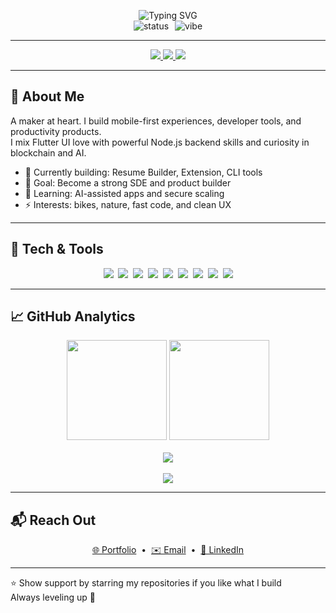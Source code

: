 <!-- ===================== -->
<!--  Urjit Upadhyay README -->
<!-- ===================== -->

<p align="center">
  <img src="https://readme-typing-svg.demolab.com?font=Inter&size=36&duration=3000&pause=700&color=00A9FF&center=true&vCenter=true&width=820&lines=Hi+there%2C+I%27m+Urjit+Upadhyay;Flutter+%26+Blockchain+Developer;Building+Impactful+Products" alt="Typing SVG"/>

  <br/>
  <img src="https://img.shields.io/badge/Status-Building%20Daily-0ea5e9?style=for-the-badge" alt="status" />
  <img src="https://badgen.net/badge/icon/✨?icon=star&label=Vibe" alt="vibe" style="margin-left:6px"/>
</p>

---

<p align="center">
  <a href="https://urjitupadhyayportfolioo-five.vercel.app/" title="Portfolio">
    <img src="https://img.shields.io/badge/Portfolio-View%20Site-1e293b?style=for-the-badge&logo=vercel" />
  </a>
  <a href="https://www.linkedin.com/in/urjit-upadhyay" title="LinkedIn">
    <img src="https://img.shields.io/badge/LinkedIn-Connect-0077B5?style=for-the-badge&logo=linkedin" />
  </a>
  <a href="https://github.com/Urjit-Upadhyay" title="GitHub">
    <img src="https://img.shields.io/badge/GitHub-Profile-181717?style=for-the-badge&logo=github" />
  </a>
</p>

---

## 💫 About Me

A maker at heart. I build mobile-first experiences, developer tools, and productivity products.  
I mix Flutter UI love with powerful Node.js backend skills and curiosity in blockchain and AI.

- 🔭 Currently building: Resume Builder, Extension, CLI tools  
- 🎯 Goal: Become a strong SDE and product builder  
- 🌱 Learning: AI-assisted apps and secure scaling  
- ⚡ Interests: bikes, nature, fast code, and clean UX

---

## 🧰 Tech & Tools

<p align="center">
  <img src="https://img.shields.io/badge/Flutter-02569B?logo=flutter&logoColor=white&style=flat-square" />&nbsp;
  <img src="https://img.shields.io/badge/Dart-0175C2?logo=dart&logoColor=white&style=flat-square" />&nbsp;
  <img src="https://img.shields.io/badge/React-20232A?logo=react&logoColor=61DAFB&style=flat-square" />&nbsp;
  <img src="https://img.shields.io/badge/Next.js-000000?logo=nextdotjs&logoColor=white&style=flat-square" />&nbsp;
  <img src="https://img.shields.io/badge/Node.js-339933?logo=node.js&logoColor=white&style=flat-square" />&nbsp;
  <img src="https://img.shields.io/badge/JavaScript-F7DF1E?logo=javascript&logoColor=black&style=flat-square" />&nbsp;
  <img src="https://img.shields.io/badge/MongoDB-47A248?logo=mongodb&logoColor=white&style=flat-square" />&nbsp;
  <img src="https://img.shields.io/badge/Firebase-FFCA28?logo=firebase&logoColor=black&style=flat-square" />&nbsp;
  <img src="https://img.shields.io/badge/Vercel-000000?logo=vercel&logoColor=white&style=flat-square" />
</p>

---

## 📈 GitHub Analytics

<p align="center">
  <img src="https://github-readme-stats.vercel.app/api?username=urjitupadhya&show_icons=true&count_private=true&theme=radical&hide_border=true" height="160"/>
  <img src="https://github-readme-streak-stats.herokuapp.com?user=urjitupadhya&theme=radical&hide_border=true" height="160"/>
  <br/><br/>
  <img src="https://github-readme-activity-graph.vercel.app/graph?username=urjitupadhya&theme=react-dark&hide_border=true"/>
  <br/><br/>
  <img src="https://komarev.com/ghpvc/?username=urjitupadhya&style=flat-square&color=blue" />
</p>

---

## 📬 Reach Out

<p align="center">
  <a href="https://urjitupadhyayportfolioo-five.vercel.app/">🌐 Portfolio</a> &nbsp;•&nbsp;
  <a href="mailto:urjit@example.com">✉️ Email</a> &nbsp;•&nbsp;
  <a href="https://www.linkedin.com/in/urjit-upadhyay">🔗 LinkedIn</a>
</p>

---

⭐ Show support by starring my repositories if you like what I build  
Always leveling up 🤝
